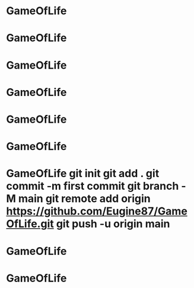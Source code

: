 # GameOfLife
# GameOfLife
# GameOfLife
# GameOfLife
# GameOfLife
# GameOfLife
# GameOfLife git init git add . git commit -m first commit git branch -M main git remote add origin https://github.com/Eugine87/GameOfLife.git git push -u origin main
# GameOfLife
# GameOfLife

